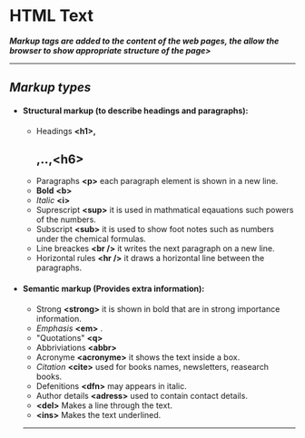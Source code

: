 # **HTML Text**
***Markup tags are added to the content of the web pages, the allow the browser to show appropriate structure of the page>***
*******
## ***Markup types***
* #### **Structural markup (to describe headings and paragraphs):**
   * Headings **\<h1>,<h2>,..,\<h6>**
   * Paragraphs **\<p>**
   each paragraph element is shown in a new line.
   * **Bold** **\<b>**
   * *Italic* **\<i>**
   * Suprescript **\<sup>** it is used in mathmatical eqauations such powers of the numbers.
   * Subscript **\<sub>** it is used to show foot notes such as numbers under the chemical formulas.
   * Line breackes **\<br />**
   it writes the next paragraph on a new line.
   * Horizontal rules **\<hr />** it draws a horizontal line between the paragraphs.

* #### **Semantic markup (Provides extra information):** 
    * Strong **\<strong>** it is shown in bold that are  in strong importance information.
    * *Emphasis* **\<em>** .
    * "Quotations"  **\<q>**
    *  Abbriviations **\<abbr>**
    * Acronyme **\<acronyme>** it shows the text inside a box.
    * *Citation* **\<cite>** used for books names, newsletters, reasearch books.
    * Defenitions **\<dfn>** may appears in italic.
    * Author details **\<adress>** used to contain contact details.
    * **\<del>** Makes a line through the text.
    * **\<ins>** Makes the text underlined.
    ******
